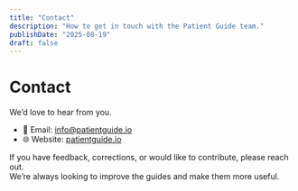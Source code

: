```yaml
---
title: "Contact"
description: "How to get in touch with the Patient Guide team."
publishDate: "2025-08-19"
draft: false
---
```


# Contact

We’d love to hear from you.

- 📧 Email: [info@patientguide.io](mailto:info@patientguide.io)  
- 🌐 Website: [patientguide.io](https://patientguide.io)  

If you have feedback, corrections, or would like to contribute, please reach out.  
We’re always looking to improve the guides and make them more useful.
